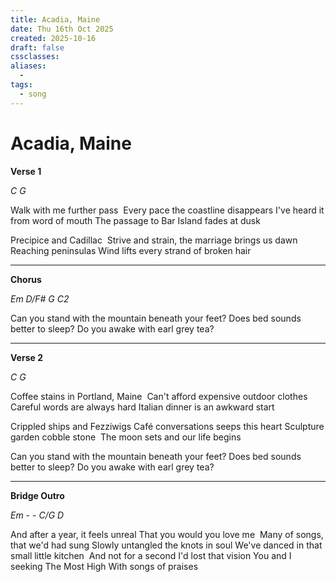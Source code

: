 ```yaml
---
title: Acadia, Maine
date: Thu 16th Oct 2025
created: 2025-10-16
draft: false
cssclasses:
aliases: 
  - 
tags: 
  - song
---
```

# Acadia, Maine
**Verse 1** 

*C G*

Walk with me further pass 
Every pace the coastline disappears
I've heard it from word of mouth
The passage to Bar Island fades at dusk 

Precipice and Cadillac 
Strive and strain, the marriage brings us dawn
Reaching peninsulas
Wind lifts every strand of broken hair

---
**Chorus**

*Em D/F# G C2*

Can you stand with the mountain beneath your feet?
Does bed sounds better to sleep?
Do you awake with earl grey tea? 

---
**Verse 2**

*C G*

Coffee stains in Portland, Maine 
Can't afford expensive outdoor clothes
Careful words are always hard
Italian dinner is an awkward start

Crippled ships and Fezziwigs
Café conversations seeps this heart
Sculpture garden cobble stone 
The moon sets and our life begins

Can you stand with the mountain beneath your feet?
Does bed sounds better to sleep?
Do you awake with earl grey tea?

---
**Bridge Outro**

*Em - - C/G D*

And after a year, it feels unreal
That you would you love me 
Many of songs, that we'd had sung
Slowly untangled the knots in soul
We've danced in that small little kitchen 
And not for a second I'd lost that vision
You and I seeking The Most High
With songs of praises

